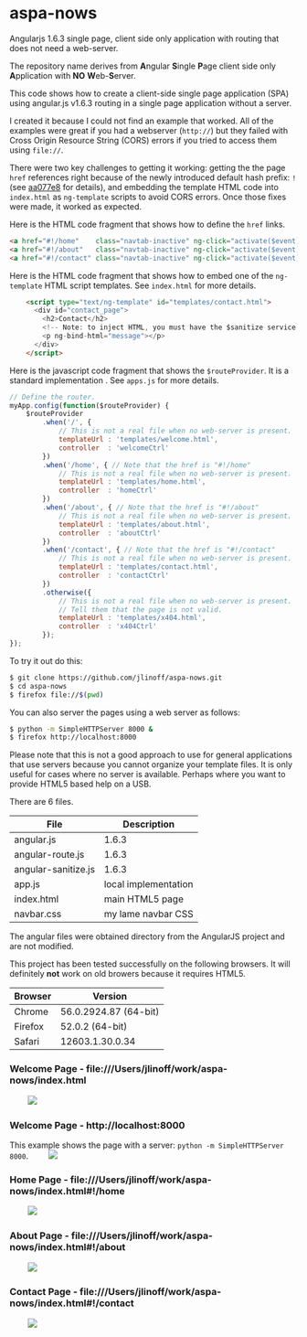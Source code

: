 # aspa-nows
Angularjs 1.6.3 single page, client side only application with routing that does not need a web-server.

The repository name derives from **A**ngular **S**ingle **P**age client side only **A**pplication with **NO** **W**eb-**S**erver.

This code shows how to create a client-side single page application (SPA) using angular.js v1.6.3 routing in a
single page application without a server. 

I created it because I could not find an example that worked. All of the examples were great if you had
a webserver (`http://`) but they failed with Cross Origin Resource String (CORS) errors if you tried to access them using `file://`.

There were two key challenges to getting it working: getting the the page `href` references right because of the newly introduced default hash prefix: `!` (see [aa077e8](https://github.com/angular/angular.js/commit/aa077e81129c740041438688dff2e8d20c3d7b52) for details), and embedding the template HTML code into `index.html` as `ng-template` scripts to avoid CORS errors. Once those fixes were made, it worked as expected.

Here is the HTML code fragment that shows how to define the `href` links.

```html
<a href="#!/home"    class="navtab-inactive" ng-click="activate($event)">Home</a>
<a href="#!/about"   class="navtab-inactive" ng-click="activate($event)">About</a>
<a href="#!/contact" class="navtab-inactive" ng-click="activate($event)">Contact</a>
```

Here is the HTML code fragment that shows how to embed one of the `ng-template` HTML script templates. See `index.html` for more details.

```html
    <script type="text/ng-template" id="templates/contact.html">
      <div id="contact_page">
        <h2>Contact</h2>
        <!-- Note: to inject HTML, you must have the $sanitize service avalable. -->
        <p ng-bind-html="message"></p>
      </div>
    </script>
```

Here is the javascript code fragment that shows the `$routeProvider`. It is a standard implementation . See `apps.js` for more details.

```javascript
// Define the router.
myApp.config(function($routeProvider) {
    $routeProvider
        .when('/', {
            // This is not a real file when no web-server is present.
            templateUrl : 'templates/welcome.html',
            controller  : 'welcomeCtrl'
        })
        .when('/home', { // Note that the href is "#!/home"
            // This is not a real file when no web-server is present.
            templateUrl : 'templates/home.html',
            controller  : 'homeCtrl'
        })
        .when('/about', { // Note that the href is "#!/about"
            // This is not a real file when no web-server is present.
            templateUrl : 'templates/about.html',
            controller  : 'aboutCtrl'
        })
        .when('/contact', { // Note that the href is "#!/contact"
            // This is not a real file when no web-server is present.
            templateUrl : 'templates/contact.html',
            controller  : 'contactCtrl'
        })
        .otherwise({
            // This is not a real file when no web-server is present.
            // Tell them that the page is not valid.
            templateUrl : 'templates/x404.html',
            controller  : 'x404Ctrl'
        });
});
```

To try it out do this:

```bash
$ git clone https://github.com/jlinoff/aspa-nows.git
$ cd aspa-nows
$ firefox file://$(pwd)
```

You can also server the pages using a web server as follows:

```bash
$ python -m SimpleHTTPServer 8000 &
$ firefox http://localhost:8000
```

Please note that this is not a good approach to use for general applications that use servers because
you cannot organize your template files. It is only useful for cases where no server is available. Perhaps
where you want to provide HTML5 based help on a USB.

There are 6 files.

| File | Description |
| ---- | ----------- |
| angular.js | 1.6.3 |
| angular-route.js | 1.6.3 |
| angular-sanitize.js | 1.6.3 |
| app.js | local implementation |
| index.html | main HTML5 page |
| navbar.css | my lame navbar CSS |

The angular files were obtained directory from the AngularJS project and are not modified.

This project has been tested successfully on the following browsers. It will definitely **not** work on old browers because it requires HTML5.

| Browser | Version |
| ------- | ------- |
| Chrome  | 56.0.2924.87 (64-bit) |
| Firefox | 52.0.2 (64-bit) |
| Safari  | 12603.1.30.0.34 |

### Welcome Page - file:///Users/jlinoff/work/aspa-nows/index.html
&nbsp;&nbsp;&nbsp;&nbsp;&nbsp;&nbsp;&nbsp;&nbsp;<img src="https://cloud.githubusercontent.com/assets/2991242/24829591/ac6bdcdc-1c29-11e7-9651-c7df1a606b7f.png">

### Welcome Page - http://localhost:8000
This example shows the page with a server: `python -m SimpleHTTPServer 8000`.
&nbsp;&nbsp;&nbsp;&nbsp;&nbsp;&nbsp;&nbsp;&nbsp;<img src="https://cloud.githubusercontent.com/assets/2991242/24829603/c4ca7cd4-1c29-11e7-9ff1-f212204286c6.png">

### Home Page - file:///Users/jlinoff/work/aspa-nows/index.html#!/home
&nbsp;&nbsp;&nbsp;&nbsp;&nbsp;&nbsp;&nbsp;&nbsp;<img src="https://cloud.githubusercontent.com/assets/2991242/24829592/b2ad1782-1c29-11e7-9376-d83346ac3046.png">

### About Page - file:///Users/jlinoff/work/aspa-nows/index.html#!/about
&nbsp;&nbsp;&nbsp;&nbsp;&nbsp;&nbsp;&nbsp;&nbsp;<img src="https://cloud.githubusercontent.com/assets/2991242/24829760/d06743da-1c2c-11e7-8674-584ae5c717a9.png">

### Contact Page - file:///Users/jlinoff/work/aspa-nows/index.html#!/contact
&nbsp;&nbsp;&nbsp;&nbsp;&nbsp;&nbsp;&nbsp;&nbsp;<img src="https://cloud.githubusercontent.com/assets/2991242/24829600/ba6cc7ba-1c29-11e7-9082-e70a1e3609de.png">
